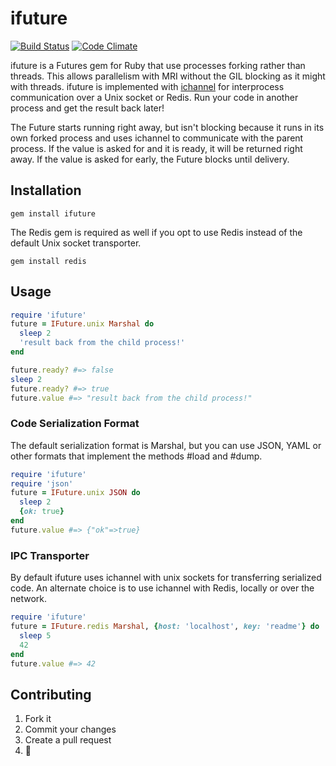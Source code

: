 # ifuture
[![Build Status](https://secure.travis-ci.org/havenwood/ifuture.png?branch=master)](http://travis-ci.org/havenwood/ifuture)
[![Code Climate](https://codeclimate.com/badge.png)](https://codeclimate.com/github/havenwood/ifuture)

ifuture is a Futures gem for Ruby that use processes forking rather than threads. This allows parallelism with MRI without the GIL blocking as it might with threads. ifuture is implemented with [ichannel](https://github.com/robgleeson/ichannel) for interprocess communication over a Unix socket or Redis. Run your code in another process and get the result back later!

The Future starts running right away, but isn't blocking because it runs in its own forked process and uses ichannel to communicate with the parent process. If the value is asked for and it is ready, it will be returned right away. If the value is asked for early, the Future blocks until delivery.

## Installation

`gem install ifuture`

The Redis gem is required as well if you opt to use Redis instead of the default Unix socket transporter.

`gem install redis`

## Usage

```ruby
require 'ifuture'
future = IFuture.unix Marshal do
  sleep 2
  'result back from the child process!'
end

future.ready? #=> false
sleep 2
future.ready? #=> true
future.value #=> "result back from the child process!"
```

### Code Serialization Format

The default serialization format is Marshal, but you can use JSON, YAML or other formats that implement the methods #load and #dump.

```ruby
require 'ifuture'
require 'json'
future = IFuture.unix JSON do
  sleep 2
  {ok: true}
end
future.value #=> {"ok"=>true}
```

### IPC Transporter

By default ifuture uses ichannel with unix sockets for transferring serialized code. An alternate choice is to use ichannel with Redis, locally or over the network.

```ruby
require 'ifuture'
future = IFuture.redis Marshal, {host: 'localhost', key: 'readme'} do
  sleep 5
  42
end
future.value #=> 42
```

## Contributing

1. Fork it
2. Commit your changes
3. Create a pull request
4.  :cake:
